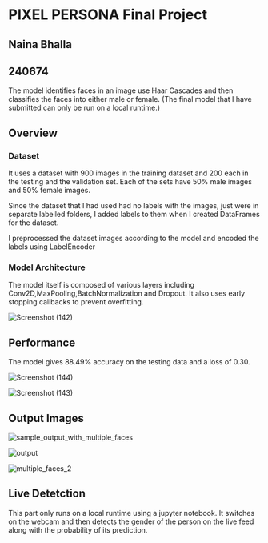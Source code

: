 # PIXEL PERSONA Final Project 
## Naina Bhalla
## 240674
The model identifies faces in an image use Haar Cascades and then classifies the faces into either male or female.
(The final model that I have submitted can only be run on a local runtime.)

## Overview
### Dataset
It uses a dataset with 900 images in the training dataset and 200 each in the testing and the validation set. Each of the sets have 50% male images and 50% female images.

Since the dataset that I had used had no labels with the images, just were in separate labelled folders, I added labels to them when I created DataFrames for the dataset.

I preprocessed the dataset images according to the model and encoded the labels using LabelEncoder

### Model Architecture
The model itself is composed of various layers including Conv2D,MaxPooling,BatchNormalization and Dropout. It also uses early stopping callbacks to prevent overfitting.

![Screenshot (142)](https://github.com/user-attachments/assets/56a52a9b-7c20-42cf-925d-96fed4a6f14f)


## Performance
The model gives 88.49% accuracy on the testing data and a loss of 0.30.

![Screenshot (144)](https://github.com/user-attachments/assets/ec3c906e-21e3-4b8a-ad55-959dfce71aee)

![Screenshot (143)](https://github.com/user-attachments/assets/05f4be9a-b7be-4aef-9d39-44a90859a323)


## Output Images

 ![sample_output_with_multiple_faces](https://github.com/user-attachments/assets/289a56f3-df0e-4d70-ae5f-df33db8a7dc5)

 ![output](https://github.com/user-attachments/assets/0edc3cb8-5c9a-46a6-96a3-c51ed1ac1dfb)
 
 ![multiple_faces_2](https://github.com/user-attachments/assets/ba0fda32-54a3-4866-b0b2-b193c0294ff3)

## Live Detetction
This part only runs on a local runtime using a jupyter notebook. It switches on the webcam and then detects the gender of the person on the live feed along with the probability of its prediction.


